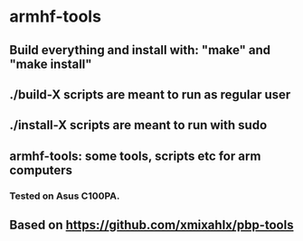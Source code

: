 # armhf-tools

## Build everything and install with: "make" and "make install"
## ./build-X scripts are meant to run as regular user
## ./install-X scripts are meant to run with sudo


## armhf-tools: some tools, scripts etc for arm computers
### Tested on Asus C100PA.

## Based on https://github.com/xmixahlx/pbp-tools
